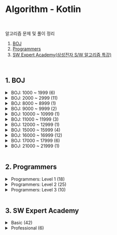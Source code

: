 # Algorithm - Kotlin
<br/>

알고리즘 문제 및 풀이 정리<br/>


1. [BOJ](#1-boj) <br/>
2. [Programmers](#2-programmers) <br/>
3. [SW Expert Academy(삼성전자 S/W 알고리즘 특강)](#3-sw-expert-academy) <br/>


<br/>

## 1. BOJ

<details>
<summary>&nbsp;BOJ: 1000 ~ 1999 (6)</summary>
<div markdown="1">
<br/>

| 번호                                         | 제목                       | 유형       | 풀이                                    |
|--------------------------------------------|---------------------------|----------|---------------------------------------|
| [1012](https://www.acmicpc.net/problem/1012) |[유기농 배추](src/boj/dfsBfs/BOJ_1012_OrganicCabbage.kt)| BFS      |
| [1175](https://www.acmicpc.net/problem/1175) |[배달](src/boj/dfsBfs/BOJ_1175_Delivery.kt)| BFS      | [blog](https://jsl663.tistory.com/33) |
| [1260](https://www.acmicpc.net/problem/1260) |[DFS 와 BFS](src/boj/dfsBfs/BOJ_1260_DFSandBFS.kt)| DFS, BFS |
| [1385](https://www.acmicpc.net/problem/1385) |[벌집](src/boj/dfsBfs/BOJ_1385_HoneyComb.kt) | BFS | [blog](https://jsl663.tistory.com/38) |
| [1525](https://www.acmicpc.net/problem/1525) |[퍼즐](src/boj/dfsBfs/BOJ_1525_Puzzle.kt) | BFS      | [blog](https://jsl663.tistory.com/31) |
| [1913](https://www.acmicpc.net/problem/1913) |[달팽이1](src/boj/unsolved/BOJ_1913_Snail.kt)| 구현       |

</div>
</details>


<details>
<summary>&nbsp;BOJ: 2000 ~ 2999 (11)</summary>
<div markdown="1">
<br/>

| 번호                                          | 제목                                                   | 유형    | 풀이  |
|----------------------------------------------|------------------------------------------------------|-------|-----|
| [2178](https://www.acmicpc.net/problem/2178) | [미로 탐색](src/boj/dfsBfs/BOJ_2178_MazeExploration.kt)  | BFS   |
| [2210](https://www.acmicpc.net/submit/2210) | [숫자판 점프](src/boj/bruteForce/BOJ_2210_NumPadJump.kt) | 완전 탐색 |
| [2422](https://www.acmicpc.net/problem/2422) | [한윤정이 이탈리아에 가서 아이스크림을 사먹는데](src/boj/bruteForce/BOJ_2422_ItalyIcecream.kt) | 완전 탐색 |
| [2470](https://www.acmicpc.net/problem/2470) | [두 용액](src/boj/etc/BOJ_2470_TwoSolutions.kt) | 투 포인터 |
| [2529](https://www.acmicpc.net/problem/2529) | [부등호](src/boj/bruteForce/BOJ_2529_InequalitySign.kt) | 완전 탐색 |
| [2606](https://www.acmicpc.net/problem/2606) | [바이러스](src/boj/dfsBfs/BOJ_2606_Virus.kt) | BFS |
| [2667](https://www.acmicpc.net/problem/2667) | [단지 번호 붙이기](src/boj/dfsBfs/BOJ_2667_VillageNumbering.kt) | BFS |
| [2675](https://www.acmicpc.net/problem/2675) | [문자열 반복](src/boj/unsolved/BOJ_2675_StringRepetition.kt) | 구현 |
| [2745](https://www.acmicpc.net/problem/2745) | [진법 변환](src/boj/unsolved/BOJ_2745_BaseConversion.kt) | 구현 |
| [2839](https://www.acmicpc.net/problem/2839) | [설탕 배달](src/boj/dp/BOJ_2839_SugarDelivery.kt) | DP |
| [2902](https://www.acmicpc.net/problem/2902) | [KMP는 왜 KMP일까?](src/boj/etc/BOJ_2902_WhyIsKMPaKMP.kt) | 구현 |

</div>
</details>


<details>
<summary>&nbsp;BOJ: 8000 ~ 8999 (1)</summary>
<div markdown="1">
<br/>

| 번호                                          | 제목                                                   | 유형    | 풀이 |
|----------------------------------------------|------------------------------------------------------|-------|-----|
| [8111](https://www.acmicpc.net/problem/8111) | [0 과 1](src/boj/dfsBfs/BOJ_8111_ZeroAndOne.kt) | BFS |

</div>
</details>


<details>
<summary>&nbsp;BOJ: 9000 ~ 9999 (2)</summary>
<div markdown="1">
<br/>

| 번호                                          | 제목                                                   | 유형   | 풀이 |
|----------------------------------------------|------------------------------------------------------|------|-----|
| [9019](https://www.acmicpc.net/problem/9019) | [DSLR](src/boj/unsolved/BOJ_9019_DSLR.kt) | BFS  |
| [9328](https://www.acmicpc.net/problem/9328) | [열쇠](src/boj/dfsBfs/BOJ_9328_Key.kt) | BFS  |

</div>
</details>


<details>
<summary>&nbsp;BOJ: 10000 ~ 10999 (1)</summary>
<div markdown="1">
<br/>

| 번호                                          | 제목                                                   | 유형   | 풀이 |
|----------------------------------------------|------------------------------------------------------|------|-----|
| [10942](https://www.acmicpc.net/problem/10942) | [팰린드롬?](src/boj/dp/BOJ_10942_Palindrome.kt) | DP |

</div>
</details>


<details>
<summary>&nbsp;BOJ: 11000 ~ 11999 (3)</summary>
<div markdown="1">
<br/>

| 번호                                             | 제목                                                 | 유형  | 풀이 |
|------------------------------------------------|----------------------------------------------------|-----|-----|
| [11005](https://www.acmicpc.net/problem/11005) | [진법 변환2](src/boj/etc/BOJ_11005_BaseConversion2.kt) | 구현  |
| [11048](https://www.acmicpc.net/problem/11048) | [이동하기](src/boj/dp/BOJ_11048_Move.kt)               | DP  |
| [11060](https://www.acmicpc.net/problem/11060) | [점프 점프](src/boj/dp/BOJ_11060_JumpJump.kt)          | DP  |

</div>
</details>


<details>
<summary>&nbsp;BOJ: 12000 ~ 12999 (1)</summary>
<div markdown="1">
<br/>

| 번호                                             | 제목                                                   | 유형    | 풀이 |
|------------------------------------------------|------------------------------------------------------|-------|-----|
| [12851](https://www.acmicpc.net/problem/12851) | [숨바꼭질 2](src/boj/dfsBfs/BOJ_12851_HideAndSeek2.kt) | BFS |

</div>
</details>


<details>
<summary>&nbsp;BOJ: 15000 ~ 15999 (4)</summary>
<div markdown="1">
<br/>

| 번호                                             | 제목                                                   | 유형    | 풀이 |
|------------------------------------------------|------------------------------------------------------|-------|-----|
| [15558](https://www.acmicpc.net/problem/15558) | [점프 게임](src/boj/dfsBfs/BOJ_15558_JumpGame.kt) | BFS |
| [15653](https://www.acmicpc.net/problem/15653) | [구슬 탈출 4](src/boj/dfsBfs/BOJ_15653_MarbleEscape4.kt) | BFS | [blog](https://jsl663.tistory.com/33) |
| [15683](https://www.acmicpc.net/problem/15683) | [감시](src/boj/bruteForce/BOJ_15683_Serveillance.kt) | 완전 탐색 |
| [15686](https://www.acmicpc.net/problem/15686) | [치킨 배달](src/boj/bruteForce/BOJ_15686_ChickenDelivery.kt) | 완전 탐색 |

</div>
</details>


<details>
<summary>&nbsp;BOJ: 16000 ~ 16999 (12)</summary>
<div markdown="1">
<br/>

| 번호                                             | 제목                                                   | 유형    | 풀이                                     |
|------------------------------------------------|------------------------------------------------------|-------|----------------------------------------|
| [16637](https://www.acmicpc.net/problem/16637) | [괄호 추가하기](src/boj/bruteForce/BOJ_16637_AddParentheses.kt) | 완전 탐색 |
| [16920](https://www.acmicpc.net/problem/16920) | [확장 게임](src/boj/dfsBfs/BOJ_16920_ExpansionGame.kt) | BFS | [blog](https://jsl663.tistory.com/35)  |
| [16922](https://www.acmicpc.net/problem/16922) | [로마 숫자 만들기](src/boj/bruteForce/BOJ_16922_MakingRomanNumerals.kt) | 완전 탐색 |
| [16924](https://www.acmicpc.net/problem/16924) | [십자가 찾기](src/boj/bruteForce/BOJ_16924_FindCross.kt) | 완전 탐색 |
| [16936](https://www.acmicpc.net/problem/16936) | [나3곱2](src/boj/bruteForce/BOJ_16936_Division3Multiplication2.kt) | 완전 탐색 |
| [16937](https://www.acmicpc.net/problem/16937) | [두 스티커](src/boj/bruteForce/BOJ_16937_TwoStickers.kt) | 완전 탐색 |
| [16938](https://www.acmicpc.net/problem/16938) | [캠프 준비](src/boj/bruteForce/BOJ_16938_CampReady.kt) | 완전 탐색 |
| [16943](https://www.acmicpc.net/problem/16943) | [숫자 재배치](src/boj/bruteForce/BOJ_16943_NumberReplacement.kt) | 완전 탐색 |
| [16959](https://www.acmicpc.net/problem/16959) | [체스판 여행 1](src/boj/dfsBfs/BOJ_16959_ChessboardTravel1.kt) | BFS | [blog](https://jsl663.tistory.com/40)  |
| [16968](https://www.acmicpc.net/problem/16968) | [차량 번호판1](src/boj/bruteForce/BOJ_16968_LicensePlate1.kt) | 완전 탐색 |
| [16971](https://www.acmicpc.net/problem/16917) | [양념 반 후라이드 반](src/boj/bruteForce/BOJ_16971_HalfSeasonedHalfFried.kt) | 완전 탐색 |
| [16973](https://www.acmicpc.net/problem/16973) | [직사각형 탈출](src/boj/dfsBfs/BOJ_16973_RectangleEscape.kt) | BFS |

</div>
</details>


<details>
<summary>&nbsp;BOJ: 17000 ~ 17999 (6)</summary>
<div markdown="1">
<br/>

| 번호                                             | 제목                                                   | 유형    | 풀이  |
|------------------------------------------------|------------------------------------------------------|-------|-----|
| [17088](https://www.acmicpc.net/problem/17088) | [등차수열 변환](src/boj/bruteForce/BOJ_17088_ArithmeticSequenceTransform.kt) | 완전 탐색 |
| [17089](https://www.acmicpc.net/problem/17089) | [세 친구](src/boj/bruteForce/BOJ_17089_ThreeFriends.kt) | 완전 탐색 |
| [17071](https://www.acmicpc.net/problem/17071) | [숨바꼭질 5](src/boj/dfsBfs/BOJ_17071_HideAndSeek5.kt) | BFS   | [blog](https://jsl663.tistory.com/32) |
| [17135](https://www.acmicpc.net/problem/17135) | [캐슬 디펜스](src/boj/bruteForce/BOJ_17135_CastleDefense.kt) | 완전 탐색 |
| [17281](https://www.acmicpc.net/problem/17281) | [야구](src/boj/bruteForce/BOJ_17281_Baseball.kt) | 완전 탐색 |
| [17406](https://www.acmicpc.net/problem/17406) | [배열 돌리기4](src/boj/bruteForce/BOJ_17406_ArrayRotation4.kt) | 완전 탐색 |

</div>
</details>


<details>
<summary>&nbsp;BOJ: 21000 ~ 21999 (1)</summary>
<div markdown="1">
<br/>

| 번호                                             | 제목                                                   | 유형    | 풀이  |
|------------------------------------------------|------------------------------------------------------|-------|-----|
| [21921](https://www.acmicpc.net/problem/21921) | [블로그](src/boj/etc/BOJ_21921_Blog.kt) | 슬라이딩 윈도우 |

</div>
</details>


<br/>

## 2. Programmers

<details>
<summary>&nbsp;Programmers: Level 1 (18)</summary>
<div markdown="1">
<br/>

|  레벨  |제목|유형|
|:----:|----|----|
|  1   |[없는 숫자 더하기](src/programmers/practice/level1/AddMissingNumbers.kt)|
|  1   |[음양 더하기](src/programmers/practice/level1/AddNegativePositiveNumbers.kt)|
|  1   |[부족한 금액 계산하기](src/programmers/practice/level1/CalculateShortfall.kt)|
|  1   |[크레인 인형뽑기 게임](src/programmers/practice/level1/CranePuppetGame.kt)|
|  1   |[내적(Dot product)](src/programmers/practice/level1/DotProduct.kt)|
|  1   |[실패율](src/programmers/practice/level1/FailureRate.kt)|
|  1   |[나머지가 1이 되는 수 찾기](src/programmers/practice/level1/FindRemainderOne.kt)|
|  1   |[신고 결과 받기](src/programmers/practice/level1/GetReportResults.kt)|
|  1   |[체육복](src/programmers/practice/level1/GymSuit.kt)|
|  1   |[K번째 수](src/programmers/practice/level1/KthNumber.kt)|
|  1   |[로또](src/programmers/practice/level1/Lotto.kt)|
|  1   |[최소 직사각형](src/programmers/practice/level1/MinRectangle.kt)|
|  1   |[모의고사](src/programmers/practice/level1/MockExam.kt)|
|  1   |[약수의 갯수와 덧셈](src/programmers/practice/level1/NumberOfDivisorsAndAddition.kt)|
|  1   |[두 개 뽑아서 더하기](src/programmers/practice/level1/TakeTwoNumbersAndSums.kt)|
|  1   |[3진법 뒤집기](src/programmers/practice/level1/TernaryReversed.kt)|
|  1   |[2016년](src/programmers/practice/level1/Year2016.kt)|

</div>
</details>


<details>
<summary>&nbsp;Programmers: Level 2 (25)</summary>
<div markdown="1">
<br/>

|레벨|제목|유형|
|:----:|----|----|
|  2   |[양궁 대회](src/programmers/practice/level2/ArcheryCompetition.kt)|
|  2   |[카펫](src/programmers/practice/level2/Carpet.kt)|
|  2   |[거리두기 확인하](src/programmers/practice/level2/CheckSocialDistancing.kt)|
|  2   |[배달](src/programmers/practice/level2/Delivery.kt)|
|  2   |[위장](src/programmers/practice/level2/DisGuise.kt)|
|  2   |[피로도](src/programmers/practice/level2/FatigueLevel.kt)|
|  2   |[소수 찾기](src/programmers/practice/level2/FindPrimeNumber.kt)|
|  2   |[기능 개발](src/programmers/practice/level2/FunctionDevelopment.kt)|
|  2   |[H-Index](src/programmers/practice/level2/H_Index.kt)|
|  2   |[조이스틱](src/programmers/practice/level2/JoyStick.kt)|
|  2   |[K진수에서 소수 갯수 구하기](src/programmers/practice/level2/KdecimalPrimeNumber.kt)|
|  2   |[가장 큰 수](src/programmers/practice/level2/LargestNumber.kt)|
|  2   |[빛의 경로 싸이클](src/programmers/practice/level2/LightPathCycle.kt)|
|  2   |[행렬 테두리 회전하기](src/programmers/practice/level2/MatrixEdgeRotation.kt)|
|  2   |[수식 최대화](src/programmers/practice/level2/MaximizeFormulas.kt)|
|  2   |[괄호 변환](src/programmers/practice/level2/ParenthesisConversion.kt)|
|  2   |[주차 요금 계산](src/programmers/practice/level2/ParkingFeeCalculation.kt)|
|  2   |[멀쩡한 사각형](src/programmers/practice/level2/PlainSquare.kt)|
|  2   |[프린터](src/programmers/practice/level2/Printer.kt)|
|  2   |[괄호 회전하기](src/programmers/practice/level2/RotateParentheses.kt)|
|  2   |[문자열 압축](src/programmers/practice/level2/StringZip.kt)|
|  2   |[타겟 넘버](src/programmers/practice/level2/TargetNumber.kt)|
|  2   |[삼각 달팽이](src/programmers/practice/level2/TriangleSnail.kt)|
|  2   |[다리를 지나는 트럭](src/programmers/practice/level2/TrucksCrossingBridge.kt)|
|  2   |[튜플](src/programmers/practice/level2/Tuple.kt)|

</div>
</details>


<details>
<summary>&nbsp;Programmers: Level 3 (10)</summary>
<div markdown="1">
<br/>

|  레벨  |제목|유형|
|:----:|----|----|
|  3   |[베스트 앨범](src/programmers/practice/level3/BestAlbum.kt)|
|  3   |[섬 연결하기](src/programmers/practice/level3/ConnectingIslands.kt)|
|  3   |[디스크 컨트롤러](src/programmers/practice/level3/DiskController.kt)|
|  3   |[이중 우선순위 큐](src/programmers/practice/level3/DualPriorityQueue.kt)|
|  3   |[가장 먼 노드](src/programmers/practice/level3/FarthestNode.kt)|
|  3   |[입국 심사](src/programmers/practice/level3/Immigration.kt)|
|  3   |[네트워크](src/programmers/practice/level3/Network.kt)|
|  3   |[양과 늑대](src/programmers/practice/level3/SheepAndWolf.kt)|
|  3   |[여행 경로](src/programmers/practice/level3/TravelRoute.kt)|
|  3   |[단어 변환](src/programmers/practice/level3/WordConversion.kt)|

</div>
</details>


<br/>

## 3. SW Expert Academy


<details>
<summary>&nbsp;Basic (42)</summary>
<div markdown="1">
<br/>

| 순서  | 제목                                                                                                    | 유형           |
|:---:|-------------------------------------------------------------------------------------------------------|--------------|
|  1  | [새로운 불면증 치료법](src/swExpertAcademy/basicLearning/SWEA_P01.java)                                        | 비트 연산        |
|  2  | [이진수 표현](src/swExpertAcademy/basicLearning/SWEA_P02.java)                                             | 비트 연산        |
|  3  | [동아리실 관리하기](src/swExpertAcademy/basicLearning/SWEA_P03.java)                                          | 비트 연산        |
|  4  | [기초 Single Linked List 연습](src/swExpertAcademy/basicLearning/SWEA_P04.java)                           | 연결 리스트       |
|  5  | [기초 Double Linked List 연습](src/swExpertAcademy/basicLearning/SWEA_P05.java)                           | 연결 리스트       |
|  6  | [암호문3](src/swExpertAcademy/basicLearning/SWEA_P05.java)                                               | 연결 리스트       |
|  7  | -                                                                                                     |              |
|  8  | [수열 편집](src/swExpertAcademy/basicLearning/SWEA_P08.java)                                              | 연결 리스트       |
|  9  | [중위 순회](src/swExpertAcademy/basicLearning/SWEA_P09.java)                                              | 트리           |
| 10  | [사칙연산 유효성 검사](src/swExpertAcademy/basicLearning/SWEA_P10.java)                                        | 트리           |
| 11  | [사칙연산](src/swExpertAcademy/basicLearning/SWEA_P11.java)                                               | 트리           |
| 12  | [공통조상](src/swExpertAcademy/basicLearning/SWEA_P12.java)                                               | 트리           |
| 13  | [Directory](src/swExpertAcademy/basicLearning/SWEA_P13.java)                                          | 트리           |
| 14  | [기초 DFS 연습](src/swExpertAcademy/basicLearning/SWEA_P14.java)                                          | 그래프          |
| 15  | [기초 BFS 연습](src/swExpertAcademy/basicLearning/SWEA_P15.java)                                          | 그래프          |
| 16  | [프로세서 연결하기](src/swExpertAcademy/basicLearning/SWEA_P16.java)                                          | 그래프          |
| 17  | [파핑파핑 지뢰찾기](src/swExpertAcademy/basicLearning/SWEA_P17.java)                                          | 그래프          |
| 18  | [영준이의 진짜 BFS](src/swExpertAcademy/basicLearning/SWEA_P18.java)                                        | 그래프          |
| 19  | [최장 공통 부분 수열](src/swExpertAcademy/basicLearning/SWEA_P19.java)                                        | DP           |
| 20  | [0/1 Knapsack](src/swExpertAcademy/basicLearning/SWEA_P20.java)                                       | DP           |
| 21  | [스팟마트](src/swExpertAcademy/basicLearning/SWEA_P21.java)                                               | DP           |
| 22  | [쉬운 거스름돈](src/swExpertAcademy/basicLearning/SWEA_P22.java)                                            | 그리디          |
| 23  | [자기 방으로 돌아가기](src/swExpertAcademy/basicLearning/SWEA_P23.java)                                        | 그리디          |
| 24  | [최대 상금](src/swExpertAcademy/basicLearning/SWEA_P24.java)                                              | 그리디          |
| 25  | [문자열 교집합](src/swExpertAcademy/basicLearning/SWEA_P25.java)                                            | 해시           |
| 26  | [[Pro] 단어가 등장하는 횟수](src/swExpertAcademy/basicLearning/SWEA_P26.java)                                  | 해시           |
| 27  | [은기의 아주 큰 그림](src/swExpertAcademy/basicLearning/SWEA_P27.java)                                        | 해시           |
| 28  | [연락처 Database](src/swExpertAcademy/basicLearning/SWEA_P28.java)                                       | 해시           |
| 29  | [메일 서버](src/swExpertAcademy/basicLearning/SWEA_P29.java)                                              | 해시           |
| 30  | [문자열 암호화](src/swExpertAcademy/basicLearning/SWEA_P30.java)                                            | 해시           |
| 31  | [기초 Partial Sort 연습](src/swExpertAcademy/basicLearning/userSolution/SWEA_P31_UserSolution.java)       | 힙            |
| 32  | [힙](src/swExpertAcademy/basicLearning/SWEA_P32.java)                                                  | 힙            |
| 33  | [보급로](src/swExpertAcademy/basicLearning/SWEA_P33.java)                                                | 힙            |
| 34  | [중간값 구하기](src/swExpertAcademy/basicLearning/userSolution/SWEA_P34_UserSolution.java)                  | 힙            |
| 35  | [수 만들기](src/swExpertAcademy/basicLearning/userSolution/SWEA_P35_UserSolution.java)                    | 힙            |
| 36  | [Social Media](src/swExpertAcademy/basicLearning/userSolution/SWEA_P36_UserSolution.java)             | 힙            |
| 37  | [염라대왕의 이름 정렬](src/swExpertAcademy/basicLearning/userSolution/SWEA_P37_UserSolution.java)              | 분할정복         |
| 38  | [사탕 분배](src/swExpertAcademy/basicLearning/userSolution/SWEA_P38_UserSolution.java)                    | 분할정복         |
| 39  | [[Pro] Inversion Counting](src/swExpertAcademy/basicLearning/userSolution/SWEA_P39_UserSolution.java) | 분할정복         |
| 40  | [영어 공부](src/swExpertAcademy/basicLearning/userSolution/SWEA_P40_UserSolution.java)                    | 이분 탐색        |
| 41  | [촛불 이벤트](src/swExpertAcademy/basicLearning/userSolution/SWEA_P41_UserSolution.java)                   | 이분 탐색        |
| 42  | [사탕 가방](src/swExpertAcademy/basicLearning/userSolution/SWEA_P42_UserSolution.java)                    | 이분 탐색        |
| 43  | [광고 시간 정하기](src/swExpertAcademy/basicLearning/SWEA_P43.java)                                          | 이분 탐색        |


</div>
</details>


<details>
<summary>&nbsp;Professional (6)</summary>
<div markdown="1">
<br/>

| 순서  | 제목                                                                                     | 유형                   |
|:---:|----------------------------------------------------------------------------------------|----------------------|
|  1  | -                                                                                      |                      |
|  2  | [[Pro] 긴 사다리 게임](src/swExpertAcademy/practicalTraining/SWEA_PRO_P02_UserSolution.java) | 트리                   |
|  3  | [[Pro] 메모리 시스템](src/swExpertAcademy/practicalTraining/SWEA_PRO_P03_UserSolution.java)  | 트리                   |
|  4  | [[Pro] 계산 게임](src/swExpertAcademy/practicalTraining/SWEA_PRO_P04_UserSolution.java)    | Hash, Sliding Window |
|  5  | [[Pro] 섬 지키기](src/swExpertAcademy/practicalTraining/SWEA_PRO_P05_UserSolution.java)    | 배열, Hash, BFS, DP    |
|  6  | [[Pro] 가게 관리](src/swExpertAcademy/practicalTraining/SWEA_PRO_P06_UserSolution.java)    | HashMap, AVL Tree    |

</div>
</details>